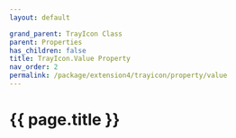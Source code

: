 ```yaml
---
layout: default

grand_parent: TrayIcon Class
parent: Properties
has_children: false
title: TrayIcon.Value Property
nav_order: 2
permalink: /package/extension4/trayicon/property/value
---
```

# {{ page.title }}